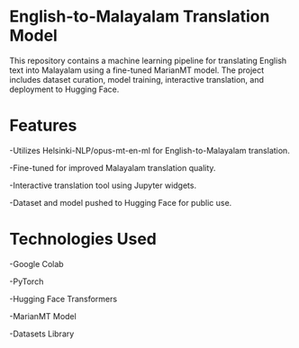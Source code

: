 # English-to-Malayalam Translation Model

This repository contains a machine learning pipeline for translating English text into Malayalam using a fine-tuned MarianMT model. The project includes dataset curation, model training, interactive translation, and deployment to Hugging Face.

# Features

-Utilizes Helsinki-NLP/opus-mt-en-ml for English-to-Malayalam translation.

-Fine-tuned for improved Malayalam translation quality.

-Interactive translation tool using Jupyter widgets.

-Dataset and model pushed to Hugging Face for public use.

# Technologies Used

-Google Colab

-PyTorch

-Hugging Face Transformers

-MarianMT Model

-Datasets Library
